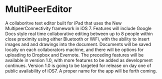 MultiPeerEditor
===============
A collaboritve text editor built for iPad that uses the New MultipeerConnectivity framework in iOS 7. Features will include Google Docs style real time collaborative editing between up to 8 people within close proximity using either Bluetooth or WiFi, with the ability to insert images and and drawings into the document. Documents will be saved locally on each collaborators machine, and there will be options for uploading to Dropbox and Evernote. The preceding features will be available in version 1.0, with more features to be added as development continues. Version 1.0 is going to be targeted for release on day one of public availability of iOS7. A proper name for the app will be forth coming.
